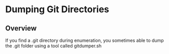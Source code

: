 # Dumping Git Directories 

## Overview
If you find a .git directory during enumeration, you sometimes able to dump the .git folder using a tool called gitdumper.sh
